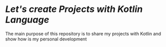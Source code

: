 # *Let's create Projects with Kotlin Language*
The main purpose of this repository is to share my projects with Kotlin and show how is my personal development


